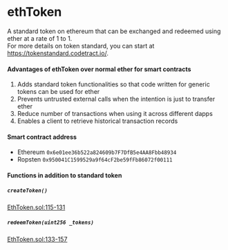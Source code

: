 # ethToken

A standard token on ethereum that can be exchanged and redeemed using ether at a rate of 1 to 1.  
For more details on token standard, you can start at https://tokenstandard.codetract.io/.

#### Advantages of ethToken over normal ether for smart contracts

1. Adds standard token functionalities so that code written for generic tokens can be used for ether
2. Prevents untrusted external calls when the intention is just to transfer ether
3. Reduce number of transactions when using it across different dapps
4. Enables a client to retrieve historical transaction records

#### Smart contract address

* Ethereum `0x6e01ee36b522a824609b7F7DfB5e4AA8Fbb48934`
* Ropsten `0x950041C1599529a9f64cF2be59fFb86072f00111`

#### Functions in addition to standard token

##### `createToken()`

[EthToken.sol:115-131](https://github.com/codetract/ethToken/blob/master/contracts/EthToken.sol#L115-L131)

##### `redeemToken(uint256 _tokens)`

[EthToken.sol:133-157](https://github.com/codetract/ethToken/blob/master/contracts/EthToken.sol#L133-L157)
